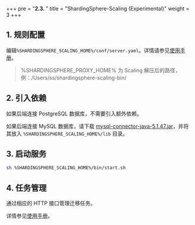 +++
pre = "<b>2.3. </b>"
title = "ShardingSphere-Scaling (Experimental)"
weight = 3
+++

## 1. 规则配置

编辑`%SHARDINGSPHERE_SCALING_HOME%/conf/server.yaml`。详情请参见[使用手册](/cn/user-manual/shardingsphere-scaling/usage/)。

> %SHARDINGSPHERE_PROXY_HOME% 为 Scaling 解压后的路径，例：/Users/ss/shardingsphere-scaling-bin/

## 2. 引入依赖

如果后端连接 PostgreSQL 数据库，不需要引入额外依赖。

如果后端连接 MySQL 数据库，请下载 [mysql-connector-java-5.1.47.jar](https://repo1.maven.org/maven2/mysql/mysql-connector-java/5.1.47/mysql-connector-java-5.1.47.jar)，并将其放入 `%SHARDINGSPHERE_SCALING_HOME%/lib` 目录。

## 3. 启动服务

```bash
sh %SHARDINGSPHERE_SCALING_HOME%/bin/start.sh
```

## 4. 任务管理

通过相应的 HTTP 接口管理迁移任务。

详情参见[使用手册](/cn/user-manual/shardingsphere-scaling/usage/)。
